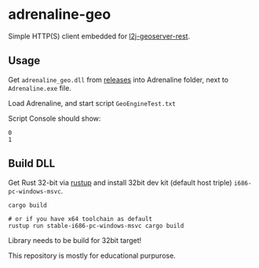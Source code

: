 # adrenaline-geo

Simple HTTP(S) client embedded for [l2j-geoserver-rest](https://github.com/neo279/l2j-geoserver-rest).

## Usage

Get `adrenaline_geo.dll` from [releases](https://github.com/neo279/l2j-geoserver-rest/releases) into Adrenaline folder, next to `Adrenaline.exe` file.

Load Adrenaline, and start script `GeoEngineTest.txt`

Script Console should show:

```
0
1
```

## Build DLL

Get Rust 32-bit via [rustup](https://www.rust-lang.org/learn/get-started) and install 32bit dev kit (default host triple) `i686-pc-windows-msvc`.

```
cargo build

# or if you have x64 toolchain as default
rustup run stable-i686-pc-windows-msvc cargo build
```

Library needs to be build for 32bit target!

This repository is mostly for educational purpurose.
